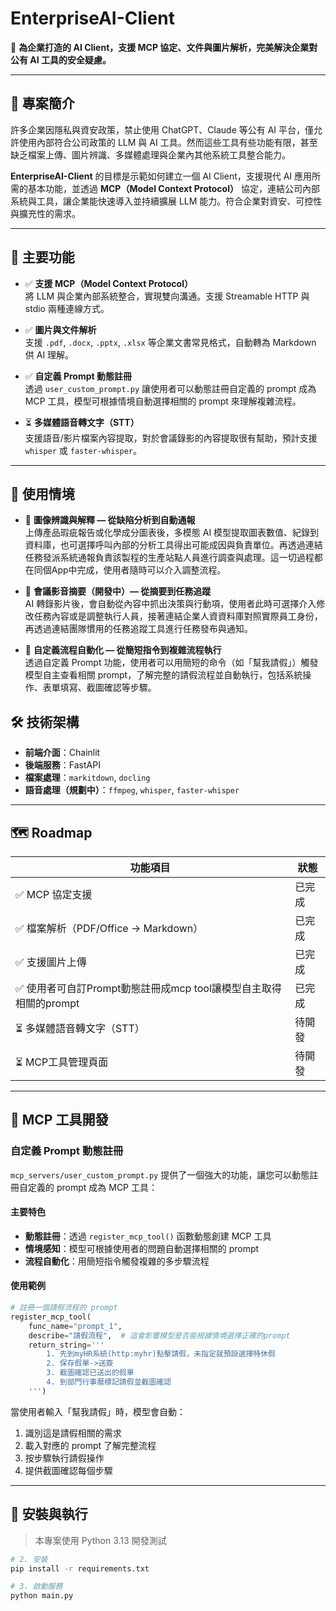 # EnterpriseAI-Client

🎯 **為企業打造的 AI Client，支援 MCP 協定、文件與圖片解析，完美解決企業對公有 AI 工具的安全疑慮。**

---

## 📘 專案簡介

許多企業因隱私與資安政策，禁止使用 ChatGPT、Claude 等公有 AI 平台，僅允許使用內部符合公司政策的 LLM 與 AI 工具。然而這些工具有些功能有限，甚至缺乏檔案上傳、圖片辨識、多媒體處理與企業內其他系統工具整合能力。

**EnterpriseAI-Client** 的目標是示範如何建立一個 AI Client，支援現代 AI 應用所需的基本功能，並透過 **MCP（Model Context Protocol）** 協定，連結公司內部系統與工具，讓企業能快速導入並持續擴展 LLM 能力。符合企業對資安、可控性與擴充性的需求。


---

## 🧠 主要功能

- ✅ **支援 MCP（Model Context Protocol）**  
  將 LLM 與企業內部系統整合，實現雙向溝通。支援 Streamable HTTP 與 stdio 兩種連線方式。

- ✅ **圖片與文件解析**  
  支援 `.pdf`, `.docx`, `.pptx`, `.xlsx` 等企業文書常見格式，自動轉為 Markdown 供 AI 理解。

- ✅ **自定義 Prompt 動態註冊**  
  透過 `user_custom_prompt.py` 讓使用者可以動態註冊自定義的 prompt 成為 MCP 工具，模型可根據情境自動選擇相關的 prompt 來理解複雜流程。

- ⏳ **多媒體語音轉文字（STT）**  
  支援語音/影片檔案內容提取，對於會議錄影的內容提取很有幫助，預計支援 `whisper` 或 `faster-whisper`。

---

## 🏢 使用情境


- 🧪 **圖像辨識與解釋 — 從缺陷分析到自動通報**  
  上傳產品瑕疵報告或化學成分圖表後，多模態 AI 模型提取圖表數值、紀錄到資料庫，也可選擇呼叫內部的分析工具得出可能成因與負責單位。再透過連結任務發派系統通報負責該製程的生產站點人員進行調查與處理。這一切過程都在同個App中完成，使用者隨時可以介入調整流程。


- 🎤 **會議影音摘要（開發中）— 從摘要到任務追蹤**  
  AI 轉錄影片後，會自動從內容中抓出決策與行動項，使用者此時可選擇介入修改任務內容或是調整執行人員，接著連結企業人資資料庫對照實際員工身份，再透過連結團隊慣用的任務追蹤工具進行任務發布與通知。

- 📝 **自定義流程自動化 — 從簡短指令到複雜流程執行**  
  透過自定義 Prompt 功能，使用者可以用簡短的命令（如「幫我請假」）觸發模型自主查看相關 prompt，了解完整的請假流程並自動執行，包括系統操作、表單填寫、截圖確認等步驟。

## 🛠️ 技術架構

- **前端介面**：Chainlit
- **後端服務**：FastAPI
- **檔案處理**：`markitdown`, `docling`
- **語音處理（規劃中）**：`ffmpeg`, `whisper`, `faster-whisper`

---

## 🗺️ Roadmap

| 功能項目                             | 狀態    |
|----------------------------------|---------|
| ✅ MCP 協定支援                     | 已完成 |
| ✅ 檔案解析（PDF/Office → Markdown） | 已完成 |
| ✅ 支援圖片上傳                | 已完成 |
| ✅ 使用者可自訂Prompt動態註冊成mcp tool讓模型自主取得相關的prompt|已完成|
| ⏳ 多媒體語音轉文字（STT）          | 待開發 |
| ⏳ MCP工具管理頁面|待開發|
---

## 🔧 MCP 工具開發

### 自定義 Prompt 動態註冊

`mcp_servers/user_custom_prompt.py` 提供了一個強大的功能，讓您可以動態註冊自定義的 prompt 成為 MCP 工具：

#### 主要特色
- **動態註冊**：透過 `register_mcp_tool()` 函數動態創建 MCP 工具
- **情境感知**：模型可根據使用者的問題自動選擇相關的 prompt
- **流程自動化**：用簡短指令觸發複雜的多步驟流程

#### 使用範例
```python
# 註冊一個請假流程的 prompt
register_mcp_tool(
    func_name="prompt_1", 
    describe="請假流程",  # 這會影響模型是否能根據情境選擇正確的prompt
    return_string='''
        1. 先到myHR系統(http:myhr)點擊請假，未指定就預設選擇特休假
        2. 保存假單->送簽
        3. 截圖確認已送出的假單
        4. 到部門行事曆標記請假並截圖確認
    ''')
```

當使用者輸入「幫我請假」時，模型會自動：
1. 識別這是請假相關的需求
2. 載入對應的 prompt 了解完整流程
3. 按步驟執行請假操作
4. 提供截圖確認每個步驟

---

## 🔧 安裝與執行

> 本專案使用 Python 3.13 開發測試

```bash
# 2. 安裝
pip install -r requirements.txt

# 3. 啟動服務
python main.py
